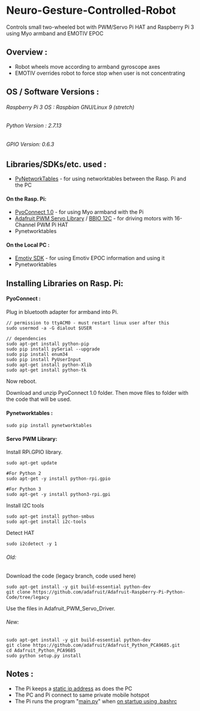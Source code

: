 # Neuro-Gesture-Controlled-Robot
Controls small two-wheeled bot with PWM/Servo Pi HAT and Raspberry Pi 3 using Myo armband and EMOTIV EPOC

## Overview :
* Robot wheels move according to armband gyroscope axes
* EMOTIV overrides robot to force stop when user is not concentrating

## OS / Software Versions :

###### Raspberry Pi 3 OS : Raspbian GNU/Linux 9 (stretch)
###### Python Version : 2.7.13
###### GPIO Version: 0.6.3

## Libraries/SDKs/etc. used :
*  [PyNetworkTables](https://github.com/robotpy/pynetworktables) - for using networktables between the Rasp. Pi and the PC
#### On the Rasp. Pi: 
*  [PyoConnect 1.0](http://www.fernandocosentino.net/pyoconnect/) - for using Myo armband with the Pi
*  [Adafruit PWM Servo Library](https://github.com/adafruit/Adafruit-Raspberry-Pi-Python-Code/tree/legacy) / [BBIO 12C](https://learn.adafruit.com/setting-up-io-python-library-on-beaglebone-black/i2c) - for driving motors with 16-Channel PWM Pi HAT
* Pynetworktables
#### On the Local PC :
* [Emotiv SDK](https://github.com/Emotiv/community-sdk) - for using Emotiv EPOC information and using it
* Pynetworktables

## Installing Libraries on Rasp. Pi:
#### PyoConnect :
Plug in bluetooth adapter for armband into Pi.
```
// permission to ttyACM0 - must restart linux user after this
sudo usermod -a -G dialout $USER

// dependencies
sudo apt-get install python-pip
sudo pip install pySerial --upgrade
sudo pip install enum34
sudo pip install PyUserInput
sudo apt-get install python-Xlib
sudo apt-get install python-tk
```
Now reboot.

Download and unzip PyoConnect 1.0 folder.
Then move files to folder with the code that will be used.

#### Pynetworktables :
```
sudo pip install pynetworktables
```
#### Servo PWM Library:
Install RPi.GPIO library.
```
sudo apt-get update

#For Python 2
sudo apt-get -y install python-rpi.gpio

#For Python 3
sudo apt-get -y install python3-rpi.gpi
```
Install I2C tools
```
sudo apt-get install python-smbus
sudo apt-get install i2c-tools

```
Detect HAT
```
sudo i2cdetect -y 1
```
###### Old:
Download the code (legacy branch, code used here)
```
sudo apt-get install -y git build-essential python-dev
git clone https://github.com/adafruit/Adafruit-Raspberry-Pi-Python-Code/tree/legacy
```
Use the files in Adafruit_PWM_Servo_Driver.
###### New:
```
sudo apt-get install -y git build-essential python-dev
git clone https://github.com/adafruit/Adafruit_Python_PCA9685.git
cd Adafruit_Python_PCA9685
sudo python setup.py install
```
## Notes :
* The Pi keeps a [static ip address](http://www.circuitbasics.com/how-to-set-up-a-static-ip-on-the-raspberry-pi/) as does the PC
* The PC and Pi connect to same private mobile hotspot
* The Pi runs the program "[main.py](https://github.com/mkazazic2001/Neuro-Gesture-Controlled-Robot/tree/master/Rasp-Pi)" when [on startup using .bashrc](https://www.dexterindustries.com/howto/run-a-program-on-your-raspberry-pi-at-startup/#bash)
